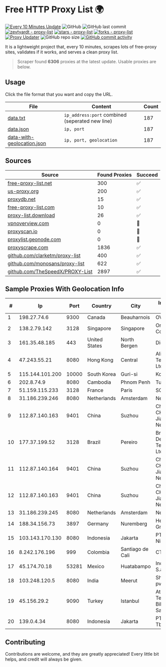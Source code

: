 
# Free HTTP Proxy List 🌍

[![Every 10 Minutes Update](https://github.com/mertguvencli/http-proxy-list/actions/workflows/main.yml/badge.svg?branch=main)](https://github.com/mertguvencli/http-proxy-list/actions/workflows/main.yml)
![GitHub](https://img.shields.io/github/license/mertguvencli/http-proxy-list)
![GitHub last commit](https://img.shields.io/github/last-commit/mertguvencli/http-proxy-list)
[![zevtyardt - proxy-list](https://img.shields.io/static/v1?label=zevtyardt&message=proxy-list&color=blue&logo=github)](https://github.com/zevtyardt/proxy-list "Go to GitHub repo")
[![stars - proxy-list](https://img.shields.io/github/stars/zevtyardt/proxy-list?style=social)](https://github.com/zevtyardt/proxy-list)
[![forks - proxy-list](https://img.shields.io/github/forks/zevtyardt/proxy-list?style=social)](https://github.com/zevtyardt/proxy-list)
[![Proxy Updater](https://github.com/zevtyardt/proxy-list/workflows/Proxy%20Updater/badge.svg)](https://github.com/zevtyardt/proxy-list/actions?query=workflow:"Proxy+Updater")
![GitHub repo size](https://img.shields.io/github/repo-size/zevtyardt/proxy-list)
[![GitHub commit activity](https://img.shields.io/github/commit-activity/m/zevtyardt/proxy-list?logo=commits)](https://github.com/zevtyardt/proxy-list/commits/main)

It is a lightweight project that, every 10 minutes, scrapes lots of free-proxy sites, validates if it works, and serves a clean proxy list.

> Scraper found **6306** proxies at the latest update. Usable proxies are below.

## Usage

Click the file format that you want and copy the URL.

|File|Content|Count|
|----|-------|-----|
|[data.txt](https://raw.githubusercontent.com/mertguvencli/http-proxy-list/main/proxy-list/data.txt)|`ip_address:port` combined (seperated new line)|187|
|[data.json](https://raw.githubusercontent.com/mertguvencli/http-proxy-list/main/proxy-list/data.json)|`ip, port`|187|
|[data-with-geolocation.json](https://raw.githubusercontent.com/mertguvencli/http-proxy-list/main/proxy-list/data-with-geolocation.json)|`ip, port, geolocation`|187|

## Sources

|Source|Found Proxies|Succeed|
|------|-------------|-------|
|[free-proxy-list.net](https://free-proxy-list.net)|300|✅|
|[us-proxy.org](https://www.us-proxy.org)|200|✅|
|[proxydb.net](http://proxydb.net)|15|✅|
|[free-proxy-list.com](https://free-proxy-list.com/?page=&port=&type%5B%5D=http&type%5B%5D=https&up_time=0&search=Search)|10|✅|
|[proxy-list.download](https://www.proxy-list.download/HTTP)|26|✅|
|[vpnoverview.com](https://vpnoverview.com/privacy/anonymous-browsing/free-proxy-servers)|0|🚫|
|[proxyscan.io](https://www.proxyscan.io)|0|🚫|
|[proxylist.geonode.com](https://proxylist.geonode.com/api/proxy-list?limit=300&page=1&sort_by=lastChecked&sort_type=desc&protocols=http,https)|0|🚫|
|[proxyscrape.com](https://api.proxyscrape.com/v2/?request=displayproxies&protocol=http&timeout=10000&country=all&ssl=all&anonymity=all)|1836|✅|
|[github.com/clarketm/proxy-list](https://raw.githubusercontent.com/clarketm/proxy-list/master/proxy-list-raw.txt)|400|✅|
|[github.com/monosans/proxy-list](https://raw.githubusercontent.com/monosans/proxy-list/main/proxies/http.txt)|622|✅|
|[github.com/TheSpeedX/PROXY-List](https://raw.githubusercontent.com/TheSpeedX/PROXY-List/master/http.txt)|2897|✅|


## Sample Proxies With Geolocation Info

|#|Ip|Port|Country|City|Internet Service Provider|
|-|--|----|-------|----|-------------------------|
|1|198.27.74.6|9300|Canada|Beauharnois|OVH SAS|
|2|138.2.79.142|3128|Singapore|Singapore|Oracle Corporation|
|3|161.35.48.185|443|United States|North Bergen|DigitalOcean, LLC|
|4|47.243.55.21|8080|Hong Kong|Central|Alibaba (US) Technology Co., Ltd.|
|5|115.144.101.200|10000|South Korea|Guri-si|Korea Telecom|
|6|202.8.74.9|8080|Cambodia|Phnom Penh|Turbotech CO.|
|7|51.159.115.233|3128|France|Paris|SCALEWAY|
|8|31.186.239.246|8080|Netherlands|Amsterdam|NetSkope Inc|
|9|112.87.140.163|9401|China|Suzhou|China Unicom CHINA169 Jiangsu Province Network|
|10|177.37.199.52|3128|Brazil|Pereiro|Brisanet Servicos De Telecomunicacoes Ltda|
|11|112.87.140.164|9401|China|Suzhou|China Unicom CHINA169 Jiangsu Province Network|
|12|112.87.140.163|9401|China|Suzhou|China Unicom CHINA169 Jiangsu Province Network|
|13|31.186.239.245|8080|Netherlands|Amsterdam|NetSkope Inc|
|14|188.34.156.73|3897|Germany|Nuremberg|Hetzner Online GmbH|
|15|103.143.170.130|8080|Indonesia|Jakarta|PT. Rak Super Ninja|
|16|8.242.176.196|999|Colombia|Santiago de Cali|CTL Colombia|
|17|45.174.70.18|53281|Mexico|Huatabampo|Index Datacom S.a. De C.V.|
|18|103.248.120.5|8080|India|Meerut|Shivansh Infotech pvt Ltd|
|19|45.156.29.2|9090|Turkey|Istanbul|Atlantis Telekomunikasyon Bilisim Hizmetleri San. Tic. Ltd|
|20|139.0.4.34|8080|Indonesia|Jakarta|PT. First Media, Tbk|



## Contributing

Contributions are welcome, and they are greatly appreciated! Every
little bit helps, and credit will always be given.

